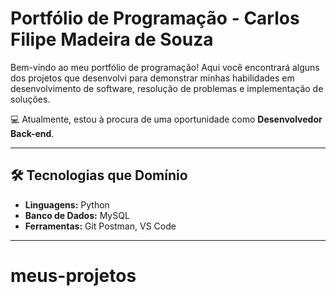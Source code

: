 # Portfólio de Programação - Carlos Filipe Madeira de Souza

Bem-vindo ao meu portfólio de programação! Aqui você encontrará alguns dos projetos que desenvolvi para demonstrar minhas habilidades em desenvolvimento de software, resolução de problemas e implementação de soluções. 

💻 Atualmente, estou à procura de uma oportunidade como **Desenvolvedor Back-end**.

---

## 🛠️ Tecnologias que Domínio
- **Linguagens:** Python
- **Banco de Dados:** MySQL
- **Ferramentas:** Git Postman, VS Code

---

# meus-projetos

